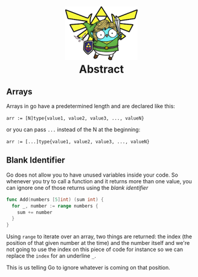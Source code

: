 <div align="center">
  <h1>
    <img src="https://raw.githubusercontent.com/ashleymcnamara/gophers/master/GopherLink.png" width="192" /><br />
    Abstract
  </h1>
</div>

## Arrays

Arrays in go have a predetermined length and are declared like this:

`arr := [N]type{value1, value2, value3, ..., valueN}`

or you can pass `...` instead of the N at the beginning:

`arr := [...]type{value1, value2, value3, ..., valueN}`

## Blank Identifier 

Go does not allow you to have unused variables inside your code.
So whenever you try to call a function and it returns more than one value, you can ignore one of those returns using the
_blank identifier_

```go
func Add(numbers [5]int) (sum int) {
  for _, number := range numbers {
    sum += number
  }
}
```

Using `range` to iterate over an array, two things are returned: the index (the position of that given number at the time) and the number itself and we're not going to use the index on this piece of code for instance so we can replace the `index` for an underline `_`.

This is us telling Go to ignore whatever is coming on that position.